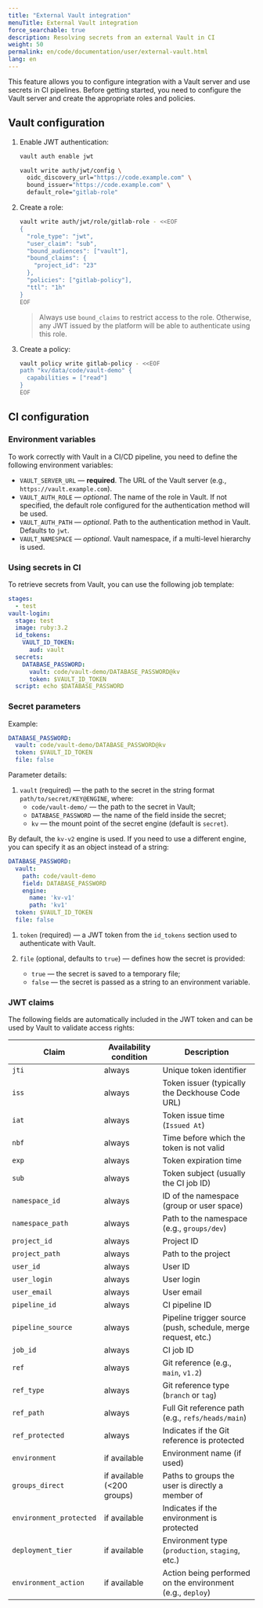 ```yaml
---
title: "External Vault integration"
menuTitle: External Vault integration
force_searchable: true
description: Resolving secrets from an external Vault in CI
weight: 50
permalink: en/code/documentation/user/external-vault.html
lang: en
---
```


This feature allows you to configure integration with a Vault server and use secrets in CI pipelines. Before getting started, you need to configure the Vault server and create the appropriate roles and policies.

## Vault configuration

1. Enable JWT authentication:

   ```bash
   vault auth enable jwt

   vault write auth/jwt/config \
     oidc_discovery_url="https://code.example.com" \
     bound_issuer="https://code.example.com" \
     default_role="gitlab-role"
   ```

1. Create a role:

   ```bash
   vault write auth/jwt/role/gitlab-role - <<EOF
   {
     "role_type": "jwt",
     "user_claim": "sub",
     "bound_audiences": ["vault"],
     "bound_claims": {
       "project_id": "23"
     },
     "policies": ["gitlab-policy"],
     "ttl": "1h"
   }
   EOF
   ```

   > Always use `bound_claims` to restrict access to the role. Otherwise, any JWT issued by the platform will be able to authenticate using this role.
  
1. Create a policy:

   ```bash
   vault policy write gitlab-policy - <<EOF
   path "kv/data/code/vault-demo" {
     capabilities = ["read"]
   }
   EOF
   ```

## CI configuration

### Environment variables

To work correctly with Vault in a CI/CD pipeline, you need to define the following environment variables:

- `VAULT_SERVER_URL` — **required**. The URL of the Vault server (e.g., `https://vault.example.com`).
- `VAULT_AUTH_ROLE` — *optional*. The name of the role in Vault. If not specified, the default role configured for the authentication method will be used.
- `VAULT_AUTH_PATH` — *optional*. Path to the authentication method in Vault. Defaults to `jwt`.
- `VAULT_NAMESPACE` — *optional*. Vault namespace, if a multi-level hierarchy is used.

### Using secrets in CI

To retrieve secrets from Vault, you can use the following job template:

```yaml
stages:
  - test
vault-login:
  stage: test
  image: ruby:3.2
  id_tokens:
    VAULT_ID_TOKEN:
      aud: vault
  secrets:
    DATABASE_PASSWORD:
      vault: code/vault-demo/DATABASE_PASSWORD@kv
      token: $VAULT_ID_TOKEN
  script: echo $DATABASE_PASSWORD
```

### Secret parameters

Example:

```yaml
DATABASE_PASSWORD:
  vault: code/vault-demo/DATABASE_PASSWORD@kv
  token: $VAULT_ID_TOKEN
  file: false
```

Parameter details:

1. `vault` (required) — the path to the secret in the string format `path/to/secret/KEY@ENGINE`, where:
   - `code/vault-demo/` — the path to the secret in Vault;
   - `DATABASE_PASSWORD` — the name of the field inside the secret;
   - `kv` — the mount point of the secret engine (default is `secret`).

By default, the `kv-v2` engine is used. If you need to use a different engine, you can specify it as an object instead of a string:

```yaml
DATABASE_PASSWORD:
  vault: 
    path: code/vault-demo
    field: DATABASE_PASSWORD
    engine:
      name: 'kv-v1'
      path: 'kv1'
  token: $VAULT_ID_TOKEN
  file: false
```

1. `token` (required) — a JWT token from the `id_tokens` section used to authenticate with Vault.

1. `file` (optional, defaults to `true`) — defines how the secret is provided:
   - `true` — the secret is saved to a temporary file;
   - `false` — the secret is passed as a string to an environment variable.

### JWT claims

The following fields are automatically included in the JWT token and can be used by Vault to validate access rights:

| Claim                   | Availability condition      | Description                                                              |
|-------------------------|-----------------------------|---------------------------------------------------------------------------|
| `jti`                   | always                      | Unique token identifier                                                   |
| `iss`                   | always                      | Token issuer (typically the Deckhouse Code URL)                          |
| `iat`                   | always                      | Token issue time (`Issued At`)                                           |
| `nbf`                   | always                      | Time before which the token is not valid                                 |
| `exp`                   | always                      | Token expiration time                                                    |
| `sub`                   | always                      | Token subject (usually the CI job ID)                                    |
| `namespace_id`          | always                      | ID of the namespace (group or user space)                                |
| `namespace_path`        | always                      | Path to the namespace (e.g., `groups/dev`)                               |
| `project_id`            | always                      | Project ID                                                               |
| `project_path`          | always                      | Path to the project                                                      |
| `user_id`               | always                      | User ID                                                                  |
| `user_login`            | always                      | User login                                                               |
| `user_email`            | always                      | User email                                                               |
| `pipeline_id`           | always                      | CI pipeline ID                                                           |
| `pipeline_source`       | always                      | Pipeline trigger source (push, schedule, merge request, etc.)           |
| `job_id`                | always                      | CI job ID                                                                |
| `ref`                   | always                      | Git reference (e.g., `main`, `v1.2`)                                           |
| `ref_type`              | always                      | Git reference type (`branch` or `tag`)                                             |
| `ref_path`              | always                      | Full Git reference path (e.g., `refs/heads/main`)                                  |
| `ref_protected`         | always                      | Indicates if the Git reference is protected                                        |
| `environment`           | if available                | Environment name (if used)                                               |
| `groups_direct`         | if available (<200 groups)  | Paths to groups the user is directly a member of                         |
| `environment_protected` | if available                | Indicates if the environment is protected                                |
| `deployment_tier`       | if available                | Environment type (`production`, `staging`, etc.)                         |
| `environment_action`    | if available                | Action being performed on the environment (e.g., `deploy`)               |

